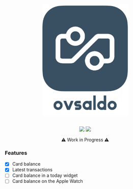 <div align="center">
	<img height="350" src="media/app-icon.png" alt="ovsaldo">
	<br>
	<br>
</div>

<p align="center">
	<img height="20" src="https://build.appcenter.ms/v0.1/apps/c00af856-5b31-4a00-aa8d-6717016398a9/branches/master/badge" />
    <img height="20" src="https://sonarcloud.io/api/project_badges/measure?project=dylanvdbrink_ovsaldo&metric=alert_status" />
</p>

<p align="center">
⚠️ Work in Progress ⚠️
</p>

### Features
- [x] Card balance
- [x] Latest transactions
- [ ] Card balance in a today widget
- [ ] Card balance on the Apple Watch
